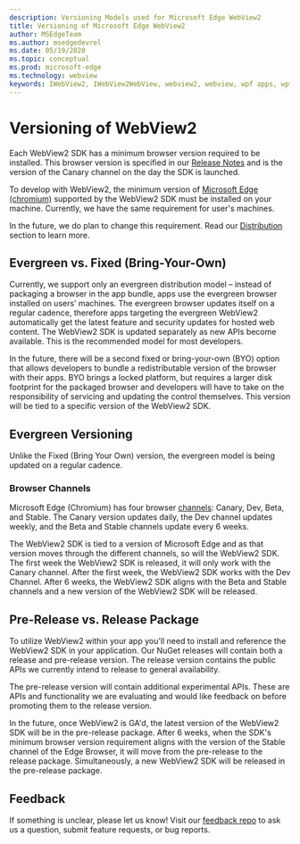 ```yaml
---
description: Versioning Models used for Microsoft Edge WebView2
title: Versioning of Microsoft Edge WebView2
author: MSEdgeTeam
ms.author: msedgedevrel
ms.date: 05/19/2020
ms.topic: conceptual
ms.prod: microsoft-edge
ms.technology: webview
keywords: IWebView2, IWebView2WebView, webview2, webview, wpf apps, wpf, edge, ICoreWebView2, ICoreWebView2Host, browser control, edge html
---
```


# Versioning of WebView2

Each WebView2 SDK has a minimum browser version required to be installed. This browser version is specified in our [Release Notes]() and is the version of the Canary channel on the day the SDK is launched. 

To develop with WebView2, the minimum version of [Microsoft Edge (chromium)]() supported by the WebView2 SDK must be installed on your machine. Currently, we have the same requirement for user's machines. 

In the future, we do plan to change this requirement. Read our [Distribution]() section to learn more.

## Evergreen vs. Fixed (Bring-Your-Own)
Currently, we support only an evergreen distribution model – instead of packaging a browser in the app bundle, apps use the evergreen browser installed on users’ machines. The evergreen browser updates itself on a regular cadence, therefore apps targeting the evergreen WebView2 automatically get the latest feature and security updates for hosted web content. The WebView2 SDK is updated separately as new APIs become available. This is the recommended model for most developers. 

In the future, there will be a second fixed or bring-your-own (BYO) option that allows developers to bundle a redistributable version of the browser with their apps. BYO brings a locked platform, but requires a larger disk footprint for the packaged browser and developers will have to take on the responsibility of servicing and updating the control themselves. This version will be tied to a specific version of the WebView2 SDK.

## Evergreen Versioning

Unlike the Fixed (Bring Your Own) version, the evergreen model is being updated on a regular cadence.

### Browser Channels

Microsoft Edge (Chromium) has four browser [channels](https://www.microsoftedgeinsider.com/download/): Canary, Dev, Beta, and Stable. The Canary version updates daily, the Dev channel updates weekly, and the Beta and Stable channels update every 6 weeks. 

The WebView2 SDK is tied to a version of Microsoft Edge and as that version moves through the different channels, so will the WebView2 SDK. The first week the WebView2 SDK is released, it will only work with the Canary channel. After the first week, the WebView2 SDK works with the Dev Channel. After 6 weeks, the WebView2 SDK aligns with the Beta and Stable channels and a new version of the WebView2 SDK will be released.

## Pre-Release vs. Release Package
To utilize WebView2 within your app you'll need to install and reference the WebView2 SDK in your application. Our NuGet releases will contain both a release and pre-release version. The release version contains the public APIs we currently intend to release to general availability.

The pre-release version will contain additional experimental APIs. These are APIs and functionality we are evaluating and would like feedback on before promoting them to the release version.

In the future, once WebView2 is GA'd, the latest version of the WebView2 SDK will be in the pre-release package. After 6 weeks, when the SDK's minimum browser version requirement aligns with the version of the Stable channel of the Edge Browser, it will move from the pre-release to the release package. Simultaneously, a new WebView2 SDK will be released in the pre-release package.

## Feedback

If something is unclear, please let us know! Visit our [feedback repo](https://aka.ms/webviewfeedback) to ask us a question, submit feature requests, or bug reports. 